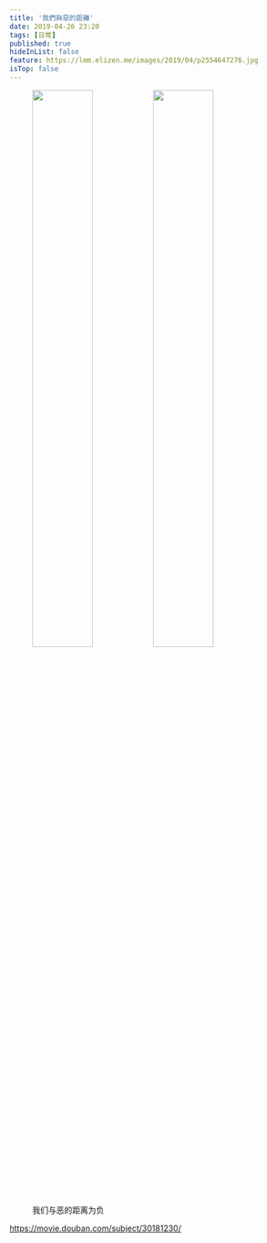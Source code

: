 ```yaml
---
title: '我們與惡的距離'
date: 2019-04-26 23:20
tags: [日常]
published: true
hideInList: false
feature: https://lmm.elizen.me/images/2019/04/p2554647276.jpg
isTop: false
---
```


<figure>
    <img src="https://lmm.elizen.me/images/2019/04/p2539805435.jpg" width="50%" /><img src="https://lmm.elizen.me/images/2019/04/p2539805408.jpg" width="50%" />
    <figcaption>我们与恶的距离为负</figcaption>
</figure>

<!--more-->

<https://movie.douban.com/subject/30181230/>